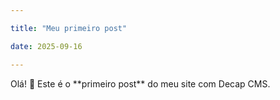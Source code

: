 ```yaml
---

title: "Meu primeiro post"

date: 2025-09-16

---
```




Olá! 🎸 Este é o \*\*primeiro post\*\* do meu site com Decap CMS.



